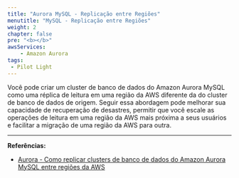 ```yaml
---
title: "Aurora MySQL - Replicação entre Regiões"
menutitle: "MySQL - Replicação entre Regiões"
weight: 2
chapter: false
pre: "<b></b>"
awsServices: 
    - Amazon Aurora
tags:
 - Pilot Light
---
```


Você pode criar um cluster de banco de dados do Amazon Aurora MySQL como uma réplica de leitura em uma região da AWS diferente da do cluster de banco de dados de origem. Seguir essa abordagem pode melhorar sua capacidade de recuperação de desastres, permitir que você escale as operações de leitura em uma região da AWS mais próxima a seus usuários e facilitar a migração de uma região da AWS para outra. 

---
**Referências:**
- [Aurora - Como replicar clusters de banco de dados do Amazon Aurora MySQL entre regiões da AWS](https://docs.aws.amazon.com/pt_br/AmazonRDS/latest/AuroraUserGuide/AuroraMySQL.Replication.CrossRegion.html)